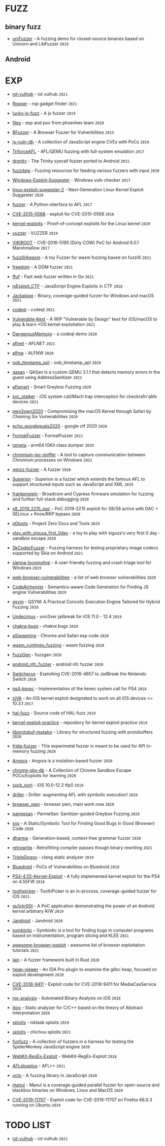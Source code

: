 
# FUZZ

## binary fuzz

* [uniFuzzer](https://github.com/PAGalaxyLab/uniFuzzer) - A fuzzing demo for closed-source binaries based on Unicorn and LibFuzzer `2019`

## Android


# EXP

* [iot-vulhub](https://github.com/firmianay/IoT-vulhub) - iot vulhub `2021`

* [Ropper](https://github.com/sashs/Ropper) - rop gadget finder `2021`




* [lucky-js-fuzz](https://github.com/leonwxqian/lucky-js-fuzz) - A js fuzzer `2019`

* [files](https://github.com/phoenhex/files) - exp and poc from phoenhex team `2020`

* [BFuzzer](https://github.com/hikerell/BFuzzer) - A Browser Fuzzer for Vulnerbilities `2015`

* [js-vuln-db](https://github.com/tunz/js-vuln-db) - A collection of JavaScript engine CVEs with PoCs `2019`

* [TriforceAFL](https://github.com/nccgroup/TriforceAFL) - AFL/QEMU fuzzing with full-system emulation `2017`

* [dronity](https://github.com/vitorallo/dronity) - The Trinity syscall fuzzer ported to Android `2015`

* [fuzzdata](https://github.com/MozillaSecurity/fuzzdata) - Fuzzing resources for feeding various fuzzers with input `2020`

* [Windows-Exploit-Suggester](https://github.com/AonCyberLabs/Windows-Exploit-Suggester) - Windows vuln checker `2017`

* [linux-exploit-suggester-2](https://github.com/jondonas/linux-exploit-suggester-2) - Next-Generation Linux Kernel Exploit Suggester `2020`

* [fuzzer](https://github.com/shellphish/fuzzer) - A Python interface to AFL `2017`

* [CVE-2015-0568](https://github.com/betalphafai/CVE-2015-0568) - exploit for CVE-2015-0568 `2016`

* [kernel-exploits](https://github.com/xairy/kernel-exploits) - Proof-of-concept exploits for the Linux kernel `2020`

* [vuzzer](https://github.com/vusec/vuzzer) - VUZZER `2019`

* [VIKIROOT](https://github.com/hyln9/VIKIROOT) - CVE-2016-5195 (Dirty COW) PoC for Android 6.0.1 Marshmallow `2017`

* [fuzzilli4wasm](https://github.com/P1umer/fuzzilli4wasm) - A toy Fuzzer for wasm fuzzing based on fuzzilli `2021`

* [freedom](https://github.com/sslab-gatech/freedom) - A DOM fuzzer `2021`

* [ffuf](https://github.com/ffuf/ffuf) - Fast web fuzzer written in Go `2021`

* [jsExploit_CTF](https://github.com/l0kihardt/jsExploit_CTF) - JavaScript Engine Exploits in CTF `2018`

* [Jackalope](https://github.com/googleprojectzero/Jackalope) - Binary, coverage-guided fuzzer for Windows and macOS `2021`

* [codeql](https://github.com/github/codeql) - codeql `2021`

* [Vulnerable-Kext](https://github.com/ant4g0nist/Vulnerable-Kext) - A WIP "Vulnerable by Design" kext for iOS/macOS to play & learn *OS kernel exploitation `2021`

* [DangerousMemcpy](https://github.com/assafsion/DangerousMemcpy) - a codeql demo `2020`

* [aflnet](https://github.com/aflnet/aflnet) - AFLNET `2021`

* [alfnw](https://github.com/LyleMi/aflnw) - ALFNW `2020`

* [oob_timstamp_ppl](https://github.com/OpenJailbreak/oob_timstamp_ppl) - oob_timstamp_ppl `2020`

* [qasan](https://github.com/andreafioraldi/qasan) - QASan is a custom QEMU 3.1.1 that detects memory errors in the guest using AddressSanitizer `2021` 

* [aflsmart](https://github.com/aflsmart/aflsmart) - Smart Greybox Fuzzing `2020`

* [svc_stalker](https://github.com/jsherman212/svc_stalker) - iOS system call/Mach trap interception for checkra1n'able devices `2021`

* [pwn2own2020](https://github.com/sslab-gatech/pwn2own2020) - Compromising the macOS Kernel through Safari by Chaining Six Vulnerabilities `2020`

* [echo_googlequals2020](https://github.com/saaramar/echo_googlequals2020) - google ctf 2020 `2020`

* [FormatFuzzer](https://github.com/uds-se/FormatFuzzer) - FormatFuzzer `2021`

* [iometa](https://github.com/Siguza/iometa) - arm64 IOKit class dumper `2020`

* [chromium-ipc-sniffer](https://github.com/tomer8007/chromium-ipc-sniffer) - A tool to capture communication between Chromium processes on Windows `2021`

* [weizz-fuzzer](https://github.com/andreafioraldi/weizz-fuzzer) - A fuzzer `2020`

* [Superion](https://github.com/zhunki/Superion) - Superion is a fuzzer which extends the famous AFL to support structured inputs such as JavaScript and XML `2019`

* [frankenstein](https://github.com/seemoo-lab/frankenstein) - Broadcom and Cypress firmware emulation for fuzzing and further full-stack debugging `2020`

* [s8_2019_2215_poc](https://github.com/chompie1337/s8_2019_2215_poc) - PoC 2019-2215 exploit for S8/S8 active with DAC + SELinux + Knox/RKP bypass `2020`

* [p0tools](https://github.com/googleprojectzero/p0tools) - Project Zero Docs and Tools `2020`

* [play_with_siguza_first_0day](https://github.com/Soulghost/play_with_siguza_first_0day) - a toy to play with siguza's very first 0 day - sandbox escape `2020`

* [SkCodecFuzzer](https://github.com/googleprojectzero/SkCodecFuzzer) - Fuzzing harness for testing proprietary image codecs supported by Skia on Android `2021`

* [sienna-locomotive](https://github.com/trailofbits/sienna-locomotive) - A user-friendly fuzzing and crash triage tool for Windows `2019`

* [web-browser-vulnerabilities](https://github.com/ZihanYe/web-browser-vulnerabilities) - a list of web browser vulnerabilities `2020`

* [CodeAlchemist](https://github.com/SoftSec-KAIST/CodeAlchemist) - Semantics-aware Code Generation for Finding JS engine Vulnerabilities `2019`

* [qsym](https://github.com/sslab-gatech/qsym) - QSYM: A Practical Concolic Execution Engine Tailored for Hybrid Fuzzing `2020`

* [Undecimus](https://github.com/pwn20wndstuff/Undecimus) - unc0ver jailbreak for iOS 11.0 - 12.4 `2019`

* [chakra-bugs](https://github.com/bkth/chakra-bugs) - chakra bugs `2020`

* [aSiagaming](https://github.com/vngkv123/aSiagaming) - Chrome and Safari exp code `2020`

* [wasm_runtimes_fuzzing](https://github.com/pventuzelo/wasm_runtimes_fuzzing) - wasm fuzzing `2020`

* [FuzzGen](https://github.com/HexHive/FuzzGen) - fuzzgen `2020`

* [android_nfc_fuzzer](https://github.com/m-y-mo/android_nfc_fuzzer) - android nfc fuzzer `2020`

* [Switcheroo](https://github.com/iDaN5x/Switcheroo) - Exploiting CVE-2016-4657 to JailBreak the Nintendo Switch `2018`

* [ps4-kexec](https://github.com/fail0verflow/ps4-kexec) - Implementation of the kexec system call for PS4 `2018`

* [ziVA](https://github.com/doadam/ziVA) - An iOS kernel exploit designated to work on all iOS devices <= 10.3.1 `2017`

* [hal-fuzz](https://github.com/ucsb-seclab/hal-fuzz) - Source code of HAL-fuzz `2019`

* [kernel-exploit-practice](https://github.com/pr0cf5/kernel-exploit-practice) - repository for kernel exploit practice `2019`

* [libprotobuf-mutator](https://github.com/google/libprotobuf-mutator) - Library for structured fuzzing with protobuffers `2020`

* [frida-fuzzer](https://github.com/andreafioraldi/frida-fuzzer) - This experimetal fuzzer is meant to be used for API in-memory fuzzing `2020`

* [Angora](https://github.com/AngoraFuzzer/Angora) - Angora is a mutation-based fuzzer `2020`

* [chrome-sbx-db](https://github.com/allpaca/chrome-sbx-db) - A Collection of Chrome Sandbox Escape POCs/Exploits for learning `2020`

* [sock_port](https://github.com/jakeajames/sock_port) - iOS 10.0-12.2 tfp0 `2019`

* [driller](https://github.com/shellphish/driller) - Driller: augmenting AFL with symbolic execution! `2020`

* [browser_pwn](https://github.com/ray-cp/browser_pwn) - browser pwn, main work now `2020`

* [parmesan](https://github.com/vusec/parmesan) - ParmeSan: Sanitizer-guided Greybox Fuzzing `2020`

* [sys](https://github.com/PLSysSec/sys) - A Static/Symbolic Tool for Finding Good Bugs in Good (Browser) Code `2020`

* [dharma](https://github.com/MozillaSecurity/dharma) - Generation-based, context-free grammar fuzzer `2020`

* [retrowrite](https://github.com/HexHive/retrowrite) - Retrofitting compiler passes though binary rewriting `2021`

* [TripleDoggy](https://github.com/GoSSIP-SJTU/TripleDoggy) - clang static analyzer `2019`

* [Bluedroid](https://github.com/JiounDai/Bluedroid) - PoCs of Vulnerabilities on Bluedroid `2018`

* [PS4-4.55-Kernel-Exploit](https://github.com/Cryptogenic/PS4-4.55-Kernel-Exploit) - A fully implemented kernel exploit for the PS4 on 4.55FW `2018`

* [toothpicker](https://github.com/seemoo-lab/toothpicker) - ToothPicker is an in-process, coverage-guided fuzzer for iOS `2021`

* [qu1ckr00t](https://github.com/grant-h/qu1ckr00t) - A PoC application demonstrating the power of an Android kernel arbitrary R/W `2019`

* [Jandroid](https://github.com/FSecureLABS/Jandroid) - Jandroid `2020`

* [symbiotic](https://github.com/staticafi/symbiotic) - Symbiotic is a tool for finding bugs in computer programs based on instrumentation, program slicing and KLEE `2021`

* [awesome-browser-exploit](https://github.com/Escapingbug/awesome-browser-exploit) - awesome list of browser exploitation tutorials `2021`

* [lain](https://github.com/microsoft/lain) - A fuzzer framework built in Rust `2020`

* [heap-viewer](https://github.com/danigargu/heap-viewer) - An IDA Pro plugin to examine the glibc heap, focused on exploit development `2020`

* [CVE-2018-9411](https://github.com/tamirzb/CVE-2018-9411) - Exploit code for CVE-2018-9411 for MediaCasService `2018`

* [ios-analysis](https://github.com/IAIK/ios-analysis) - Automated Binary Analysis on iOS `2018`

* [ikos](https://github.com/NASA-SW-VnV/ikos) - Static analyzer for C/C++ based on the theory of Abstract Interpretation `2020`

* [sploits](https://github.com/niklasb/sploits) - niklasb sploits `2019`

* [sploits](https://github.com/ChiChou/sploits) - chichou sploits `2021`

* [funfuzz](https://github.com/MozillaSecurity/funfuzz) - A collection of fuzzers in a harness for testing the SpiderMonkey JavaScript engine `2020`

* [WebKit-RegEx-Exploit](https://github.com/LinusHenze/WebKit-RegEx-Exploit) - WebKit-RegEx-Exploit `2018`

* [AFLplusplus](https://github.com/AFLplusplus/AFLplusplus) - AFL++ `2021`

* [octo](https://github.com/MozillaSecurity/octo) - A fuzzing library in JavaScript `2020`

* [manul](https://github.com/mxmssh/manul) - Manul is a coverage-guided parallel fuzzer for open-source and blackbox binaries on Windows, Linux and MacOS `2020`

* [CVE-2019-11707](https://github.com/vigneshsrao/CVE-2019-11707) - Exploit code for CVE-2019-11707 on Firefox 66.0.3 running on Ubuntu `2019`


# TODO LIST 

* [iot-vulhub](https://github.com/firmianay/IoT-vulhub) - iot vulhub `2021`
